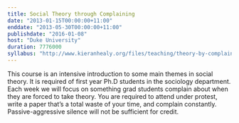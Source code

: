 ```yaml
---
title: Social Theory through Complaining
date: "2013-01-15T00:00:00+11:00"
enddate: "2013-05-30T00:00:00+11:00"
publishdate: "2016-01-08"
host: "Duke University"
duration: 7776000
syllabus: "http://www.kieranhealy.org/files/teaching/theory-by-complaining.pdf"
---
```


This course is an intensive introduction to some main themes in social theory. It is required of first year Ph.D students in the sociology department. Each week we will focus on something grad students complain about when they are forced to take theory. You are required to attend under protest, write a paper that’s a total waste of your time, and complain constantly. Passive-aggressive silence will not be sufficient for credit.
